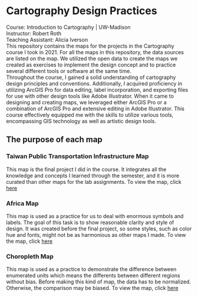 # Cartography Design Practices
Course: Introduction to Cartography | UW-Madison<br>
Instructor: Robert Roth<br>
Teaching Assistant: Alicia Iverson<br>
This repository contains the maps for the projects in the Cartography course I took in 2021. For all the maps in this repository, the data sources are listed on the map. We utilized the open data to create the maps we created as exercises to implement the design concept and to practice several different tools or software at the same time.<br>
Throughout the course, I gained a solid understanding of cartography design principles and conventions. Additionally, I acquired proficiency in utilizing ArcGIS Pro for data editing, label incorporation, and exporting files for use with other design tools like Adobe Illustrator. When it came to designing and creating maps, we leveraged either ArcGIS Pro or a combination of ArcGIS Pro and extensive editing in Adobe Illustrator. This course effectively equipped me with the skills to utilize various tools, encompassing GIS technology as well as artistic design tools.<br>

## The purpose of each map
### Taiwan Public Transportation Infrastructure Map
This map is the final project I did in the course. It integrates all the knowledge and concepts I learned through the semester, and it is more curated than other maps for the lab assignments. To view the map, click <a href='https://github.com/KCivilEnGI/Cartography_Gallery/blob/main/FinalProject_TaiwanPublicTransportation_KuangChengCheng.pdf'>here</a>

### Africa Map
This map is used as a practice for us to deal with enormous symbols and labels. The goal of this task is to show reasonable clarity and style of design. It was created before the final project, so some styles, such as color hue and fonts, might not be as harmonious as other maps I made. To view the map, click <a href='https://github.com/KCivilEnGI/Cartography_Gallery/blob/main/Lab2_Africa_KuangChengCheng.pdf'>here</a>

### Choropleth Map
This map is used as a practice to demonstrate the difference between enumerated units which means the differents between different regions without bias. Before making this kind of map, the data has to be normalized. Otherwise, the comparison may be biased. To view the map, click <a href='https://github.com/KCivilEnGI/Cartography_Labs/blob/main/Lab3_Choropleth_KuangChengCheng.pdf'>here</a>
